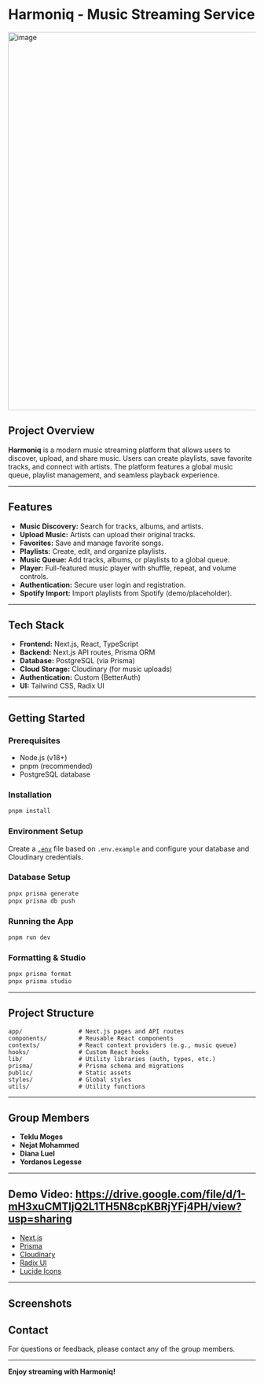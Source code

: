 # Harmoniq - Music Streaming Service

<img width="1366" height="768" alt="image" src="https://github.com/user-attachments/assets/b9ea7f02-bf41-44a2-b2f5-b6a401c97719" />

## Project Overview

**Harmoniq** is a modern music streaming platform that allows users to discover, upload, and share music. Users can create playlists, save favorite tracks, and connect with artists. The platform features a global music queue, playlist management, and seamless playback experience.

---

## Features

- **Music Discovery:** Search for tracks, albums, and artists.
- **Upload Music:** Artists can upload their original tracks.
- **Favorites:** Save and manage favorite songs.
- **Playlists:** Create, edit, and organize playlists.
- **Music Queue:** Add tracks, albums, or playlists to a global queue.
- **Player:** Full-featured music player with shuffle, repeat, and volume controls.
- **Authentication:** Secure user login and registration.
- **Spotify Import:** Import playlists from Spotify (demo/placeholder).

---

## Tech Stack

- **Frontend:** Next.js, React, TypeScript
- **Backend:** Next.js API routes, Prisma ORM
- **Database:** PostgreSQL (via Prisma)
- **Cloud Storage:** Cloudinary (for music uploads)
- **Authentication:** Custom (BetterAuth)
- **UI:** Tailwind CSS, Radix UI

---

## Getting Started

### Prerequisites

- Node.js (v18+)
- pnpm (recommended)
- PostgreSQL database

### Installation

```sh
pnpm install
```

### Environment Setup

Create a [`.env`](.env ) file based on `.env.example` and configure your database and Cloudinary credentials.

### Database Setup

```sh
pnpx prisma generate
pnpx prisma db push
```

### Running the App

```sh
pnpm run dev
```

### Formatting & Studio

```sh
pnpx prisma format
pnpx prisma studio
```

---

## Project Structure

```
app/                # Next.js pages and API routes
components/         # Reusable React components
contexts/           # React context providers (e.g., music queue)
hooks/              # Custom React hooks
lib/                # Utility libraries (auth, types, etc.)
prisma/             # Prisma schema and migrations
public/             # Static assets
styles/             # Global styles
utils/              # Utility functions
```

---

## Group Members

- **Teklu Moges**
- **Nejat Mohammed**
- **Diana Luel**
- **Yordanos Legesse**

---


## Demo Video: https://drive.google.com/file/d/1-mH3xuCMTljQ2L1TH5N8cpKBRjYFj4PH/view?usp=sharing

- [Next.js](https://nextjs.org/)
- [Prisma](https://www.prisma.io/)
- [Cloudinary](https://cloudinary.com/)
- [Radix UI](https://www.radix-ui.com/)
- [Lucide Icons](https://lucide.dev/)

---

## Screenshots


## Contact

For questions or feedback, please contact any of the group members.

---

**Enjoy streaming with Harmoniq!**
